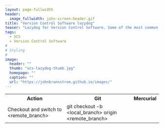 ```yaml
---
layout: page-fullwidth
header:
  image_fullwidth: john-screen-header.gif
title: "Version Control Software lazydog"
teaser: "Lazydog for Version Control Software. Some of the most common operations working with a VCS."
tags:
  - VCS
  - Version Control Software
#
# Styling
#
image:
  header: ""
  thumb: "vcs-lazydog-thumb.jpg"
  homepage: ""
  caption: ""
  url: "https://johnbrannstrom.github.io/images/"
---
```


<table>
  <tr><th>Action</th><th>Git</th><th>Mercurial</th></tr>
  <tr>
    <td>Checkout and switch to &lt;remote_branch&gt;</td>
    <td>git checkout -b &lt;local_branch&gt; origin &lt;remote_branch&gt;</td>
    <td></td>
  </tr>
</table>
